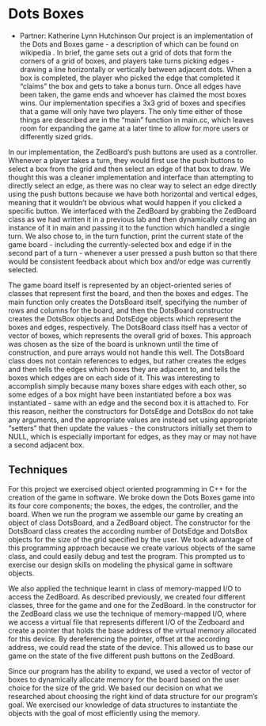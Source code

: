 # Dots Boxes
- Partner: Katherine Lynn Hutchinson
Our project is an implementation of the Dots and Boxes game - a description of which can be found on wikipedia . In brief, the game sets out a grid of dots that form the corners of a grid of boxes, and players take turns picking edges - drawing a line horizontally or vertically between adjacent dots. When a box is completed, the player who picked the edge that completed it “claims” the box and gets to take a bonus turn. Once all edges have been taken, the game ends and whoever has claimed the most boxes wins. Our implementation specifies a 3x3 grid of boxes and specifies that a game will only have two players. The only time either of those things are described are in the “main” function in main.cc, which leaves room for expanding the game at a later time to allow for more users or differently sized grids.

In our implementation, the ZedBoard’s push buttons are used as a controller. Whenever a player takes a turn, they would first use the push buttons to select a box from the grid and then select an edge of that box to draw. We thought this was a cleaner implementation and interface than attempting to directly select an edge, as there was no clear way to select an edge directly using the push buttons because we have both horizontal and vertical edges, meaning that it wouldn’t be obvious what would happen if you clicked a specific button. We interfaced with the ZedBoard by grabbing the ZedBoard class as we had written it in a previous lab and then dynamically creating an instance of it in main and passing it to the function which handled a single turn. We also chose to, in the turn function, print the current state of the game board - including the currently-selected box and edge if in the second part of a turn - whenever a user pressed a push button so that there would be consistent feedback about which box and/or edge was currently selected. 

The game board itself is represented by an object-oriented series of classes that represent first the board, and then the boxes and edges. The main function only creates the DotsBoard itself, specifying the number of rows and columns for the board, and then the DotsBoard constructor creates the DotsBox objects and DotsEdge objects which represent the boxes and edges, respectively. The DotsBoard class itself has a vector of vector of boxes, which represents the overall grid of boxes. This approach was chosen as the size of the board is unknown until the time of construction, and pure arrays would not handle this well. The DotsBoard class does not contain references to edges, but rather creates the edges and then tells the edges which boxes they are adjacent to, and tells the boxes which edges are on each side of it. This was interesting to accomplish simply because many boxes share edges with each other, so some edges of a box might have been instantiated before a box was instantiated - same with an edge and the second box it is attached to. For this reason, neither the constructors for DotsEdge and DotsBox do not take any arguments, and the appropriate values are instead set using appropriate “setters” that then update the values - the constructors initially set them to NULL, which is especially important for edges, as they may or may not have a second adjacent box. 

## Techniques
For this project we exercised object oriented programming in C++ for the creation of the game in software. We broke down the Dots Boxes game into its four core components; the boxes, the edges, the controller, and the board. When we run the program we assemble our game by creating an object of class DotsBoard, and a ZedBoard object. The constructor for the DotsBoard class creates the according number of DotsEdge and DotsBox objects for the size of the grid specified by the user. We took advantage of this programming approach because we create various objects of the same class, and could easily debug and test the program. This prompted us to exercise our design skills on modeling the physical game in software objects. 

We also applied the technique learnt in class of memory-mapped I/O to access the ZedBoard. As described previously, we created four different classes, three for the game and one for the ZedBoard. In the constructor for the ZedBoard class we use the technique of memory-mapped I/O, where we access a virtual file that represents different I/O of the Zedboard and create a pointer that holds the base address of the virtual memory allocated for this device. By dereferencing the pointer, offset at the according address, we could read the state of the device. This allowed us to base our game on the state of the five different push buttons on the ZedBoard. 

Since our program has the ability to expand, we used a vector of vector of boxes to dynamically allocate memory for the board based on the user choice for the size of the grid. We based our decision on what we researched about choosing the right kind of data structure for our program’s goal. We exercised our knowledge of data structures to instantiate the objects with the goal of most efficiently using the memory. 


